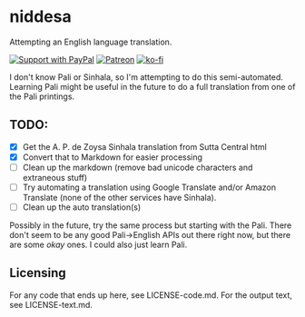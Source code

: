 # niddesa

Attempting an English language translation.

[![Support with PayPal](https://img.shields.io/badge/paypal-donate-yellow.png)](https://paypal.me/zacanger) [![Patreon](https://img.shields.io/badge/patreon-donate-yellow.svg)](https://www.patreon.com/zacanger) [![ko-fi](https://img.shields.io/badge/donate-KoFi-yellow.svg)](https://ko-fi.com/U7U2110VB)

I don't know Pali or Sinhala, so I'm attempting to do this semi-automated.
Learning Pali might be useful in the future to do a full translation from one of
the Pali printings.

## TODO:

* [x] Get the A. P. de Zoysa Sinhala translation from Sutta Central html
* [x] Convert that to Markdown for easier processing
* [ ] Clean up the markdown (remove bad unicode characters and extraneous stuff)
* [ ] Try automating a translation using Google Translate and/or Amazon Translate (none of the other services have Sinhala).
* [ ] Clean up the auto translation(s)

Possibly in the future, try the same process but starting with the Pali. There
don't seem to be any good Pali->English APIs out there right now, but there are
some _okay_ ones. I could also just learn Pali.

## Licensing

For any code that ends up here, see LICENSE-code.md. For the output text, see
LICENSE-text.md.
